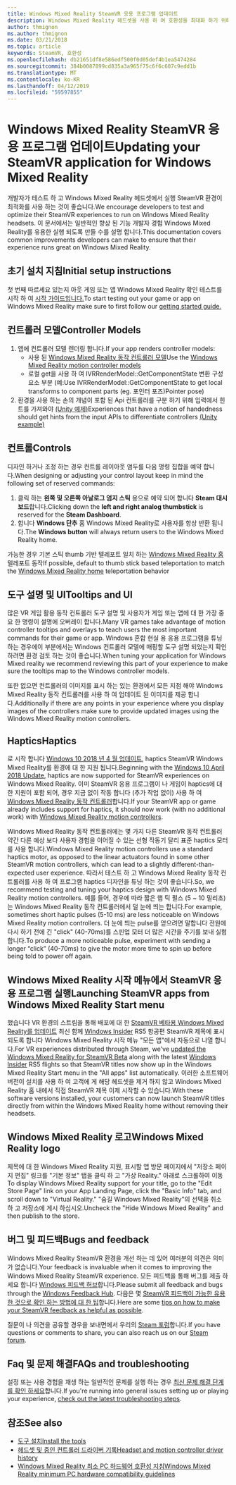 ```yaml
---
title: Windows Mixed Reality SteamVR 응용 프로그램 업데이트
description: Windows Mixed Reality 헤드셋을 사용 하 여 호환성을 최대화 하기 위해 SteamVR 응용 프로그램을 업데이트 하는 것에 대 한 모범 사례입니다.
author: thmignon
ms.author: thmignon
ms.date: 03/21/2018
ms.topic: article
keywords: SteamVR, 호환성
ms.openlocfilehash: db21651df8e586edf500f0d05def4b1ea5474284
ms.sourcegitcommit: 384b0087899cd835a3a965f75c6f6c607c9edd1b
ms.translationtype: MT
ms.contentlocale: ko-KR
ms.lasthandoff: 04/12/2019
ms.locfileid: "59597855"
---
```

# <a name="updating-your-steamvr-application-for-windows-mixed-reality"></a><span data-ttu-id="bb2a8-104">Windows Mixed Reality SteamVR 응용 프로그램 업데이트</span><span class="sxs-lookup"><span data-stu-id="bb2a8-104">Updating your SteamVR application for Windows Mixed Reality</span></span>

<span data-ttu-id="bb2a8-105">개발자가 테스트 하 고 Windows Mixed Reality 헤드셋에서 실행 SteamVR 환경이 최적화를 사용 하는 것이 좋습니다.</span><span class="sxs-lookup"><span data-stu-id="bb2a8-105">We encourage developers to test and optimize their SteamVR experiences to run on Windows Mixed Reality headsets.</span></span> <span data-ttu-id="bb2a8-106">이 문서에서는 일반적인 향상 된 기능 개발자 경험 Windows Mixed Reality를 유용한 실행 되도록 만들 수를 설명 합니다.</span><span class="sxs-lookup"><span data-stu-id="bb2a8-106">This documentation covers common improvements developers can make to ensure that their experience runs great on Windows Mixed Reality.</span></span>

## <a name="initial-setup-instructions"></a><span data-ttu-id="bb2a8-107">초기 설치 지침</span><span class="sxs-lookup"><span data-stu-id="bb2a8-107">Initial setup instructions</span></span>

<span data-ttu-id="bb2a8-108">첫 번째 따르세요 있는지 아웃 게임 또는 앱 Windows Mixed Reality 확인 테스트를 시작 하 여 [시작 가이드입니다.](http://aka.ms/WindowsMixedRealitySteamVR)</span><span class="sxs-lookup"><span data-stu-id="bb2a8-108">To start testing out your game or app on Windows Mixed Reality make sure to first follow our [getting started guide.](http://aka.ms/WindowsMixedRealitySteamVR)</span></span>

## <a name="controller-models"></a><span data-ttu-id="bb2a8-109">컨트롤러 모델</span><span class="sxs-lookup"><span data-stu-id="bb2a8-109">Controller Models</span></span>
1. <span data-ttu-id="bb2a8-110">앱에 컨트롤러 모델 렌더링 합니다.</span><span class="sxs-lookup"><span data-stu-id="bb2a8-110">If your app renders controller models:</span></span>
    * <span data-ttu-id="bb2a8-111">사용 된 [Windows Mixed Reality 동작 컨트롤러 모델](motion-controllers.md#rendering-the-motion-controller-model)</span><span class="sxs-lookup"><span data-stu-id="bb2a8-111">Use the [Windows Mixed Reality motion controller models](motion-controllers.md#rendering-the-motion-controller-model)</span></span>
    * <span data-ttu-id="bb2a8-112">로컬 get을 사용 하 여 IVRRenderModel::GetComponentState 변환 구성 요소 부분 (예:</span><span class="sxs-lookup"><span data-stu-id="bb2a8-112">Use IVRRenderModel::GetComponentState to get local transforms to component parts (eg.</span></span> <span data-ttu-id="bb2a8-113">포인터 포즈)</span><span class="sxs-lookup"><span data-stu-id="bb2a8-113">Pointer pose)</span></span>
2. <span data-ttu-id="bb2a8-114">환경을 사용 하는 손의 개념이 포함 된 Api 컨트롤러를 구분 하기 위해 입력에서 힌트를 가져와야 [(Unity 예제)](gestures-and-motion-controllers-in-unity.md#unity-buttonaxis-mapping-table)</span><span class="sxs-lookup"><span data-stu-id="bb2a8-114">Experiences that have a notion of handedness should get hints from the input APIs to differentiate controllers [(Unity example)](gestures-and-motion-controllers-in-unity.md#unity-buttonaxis-mapping-table)</span></span>

## <a name="controls"></a><span data-ttu-id="bb2a8-115">컨트롤</span><span class="sxs-lookup"><span data-stu-id="bb2a8-115">Controls</span></span>

<span data-ttu-id="bb2a8-116">디자인 하거나 조정 하는 경우 컨트롤 레이아웃 염두를 다음 명령 집합을 예약 합니다.</span><span class="sxs-lookup"><span data-stu-id="bb2a8-116">When designing or adjusting your control layout keep in mind the following set of reserved commands:</span></span>
1. <span data-ttu-id="bb2a8-117">클릭 하는 **왼쪽 및 오른쪽 아날로그 엄지 스틱** 용으로 예약 되어 합니다 **Steam 대시보드**합니다.</span><span class="sxs-lookup"><span data-stu-id="bb2a8-117">Clicking down the **left and right analog thumbstick** is reserved for the **Steam Dashboard**.</span></span>
2. <span data-ttu-id="bb2a8-118">합니다 **Windows 단추** 홈 Windows Mixed Reality로 사용자를 항상 반환 됩니다.</span><span class="sxs-lookup"><span data-stu-id="bb2a8-118">The **Windows button** will always return users to the Windows Mixed Reality home.</span></span>

<span data-ttu-id="bb2a8-119">가능한 경우 기본 스틱 thumb 기반 텔레포트 일치 하는 [Windows Mixed Reality 홈](navigating-the-windows-mixed-reality-home.md#getting-around-your-home) 텔레포트 동작</span><span class="sxs-lookup"><span data-stu-id="bb2a8-119">If possible, default to thumb stick based teleportation to match the [Windows Mixed Reality home](navigating-the-windows-mixed-reality-home.md#getting-around-your-home) teleportation behavior</span></span>

## <a name="tooltips-and-ui"></a><span data-ttu-id="bb2a8-120">도구 설명 및 UI</span><span class="sxs-lookup"><span data-stu-id="bb2a8-120">Tooltips and UI</span></span>

<span data-ttu-id="bb2a8-121">많은 VR 게임 활용 동작 컨트롤러 도구 설명 및 사용자가 게임 또는 앱에 대 한 가장 중요 한 명령이 설명에 오버레이 합니다.</span><span class="sxs-lookup"><span data-stu-id="bb2a8-121">Many VR games take advantage of motion controller tooltips and overlays to teach users the most important commands for their game or app.</span></span> <span data-ttu-id="bb2a8-122">Windows 혼합 현실 용 응용 프로그램을 튜닝 하는 경우에이 부분에서는 Windows 컨트롤러 모델에 매핑할 도구 설명 되었는지 확인 하려면 환경 검토 하는 것이 좋습니다.</span><span class="sxs-lookup"><span data-stu-id="bb2a8-122">When tuning your application for Windows Mixed reality we recommend reviewing this part of your experience to make sure the tooltips map to the Windows controller models.</span></span>

<span data-ttu-id="bb2a8-123">또한 없으면 컨트롤러의 이미지를 표시 하는 있는 환경에서 모든 지점 해야 Windows Mixed Reality 동작 컨트롤러를 사용 하 여 업데이트 된 이미지를 제공 합니다.</span><span class="sxs-lookup"><span data-stu-id="bb2a8-123">Additionally if there are any points in your experience where you display images of the controllers make sure to provide updated images using the Windows Mixed Reality motion controllers.</span></span>

## <a name="haptics"></a><span data-ttu-id="bb2a8-124">Haptics</span><span class="sxs-lookup"><span data-stu-id="bb2a8-124">Haptics</span></span>

<span data-ttu-id="bb2a8-125">로 시작 합니다 [Windows 10 2018 년 4 월 업데이트](release-notes-april-2018.md), haptics SteamVR Windows Mixed Reality를 환경에 대 한 지원 됩니다.</span><span class="sxs-lookup"><span data-stu-id="bb2a8-125">Beginning with the [Windows 10 April 2018 Update](release-notes-april-2018.md), haptics are now supported for SteamVR experiences on Windows Mixed Reality.</span></span> <span data-ttu-id="bb2a8-126">이미 SteamVR 응용 프로그램이 나 게임이 haptics에 대 한 지원이 포함 되어, 경우 지금 없이 작동 합니다 (추가 작업 없이) 사용 하 여 [Windows Mixed Reality 동작 컨트롤러](motion-controllers.md)합니다.</span><span class="sxs-lookup"><span data-stu-id="bb2a8-126">If your SteamVR app or game already includes support for haptics, it should now work (with no additional work) with [Windows Mixed Reality motion controllers](motion-controllers.md).</span></span>

<span data-ttu-id="bb2a8-127">Windows Mixed Reality 동작 컨트롤러에는 몇 가지 다른 SteamVR 동작 컨트롤러 약간 다른 예상 보다 사용자 경험을 이어질 수 있는 선형 작동기 달리 표준 haptics 모터를 사용 합니다.</span><span class="sxs-lookup"><span data-stu-id="bb2a8-127">Windows Mixed Reality motion controllers use a standard haptics motor, as opposed to the linear actuators found in some other SteamVR motion controllers, which can lead to a slightly different-than-expected user experience.</span></span> <span data-ttu-id="bb2a8-128">따라서 테스트 하 고 Windows Mixed Reality 동작 컨트롤러를 사용 하 여 프로그램 haptics 디자인을 튜닝 하는 것이 좋습니다.</span><span class="sxs-lookup"><span data-stu-id="bb2a8-128">So, we recommend testing and tuning your haptics design with Windows Mixed Reality motion controllers.</span></span> <span data-ttu-id="bb2a8-129">예를 들어, 경우에 따라 짧은 햅 틱 펄스 (5 ~ 10 밀리초)는 Windows Mixed Reality 동작 컨트롤러에서 덜 눈에 띄는 합니다.</span><span class="sxs-lookup"><span data-stu-id="bb2a8-129">For example, sometimes short haptic pulses (5-10 ms) are less noticeable on Windows Mixed Reality motion controllers.</span></span> <span data-ttu-id="bb2a8-130">더 눈에 띄는 pulse를 얻으려면 말합니다 전원에 다시 하기 전에 긴 "click" (40-70ms)를 스핀업 모터 더 많은 시간을 주기를 보내 실험 합니다.</span><span class="sxs-lookup"><span data-stu-id="bb2a8-130">To produce a more noticeable pulse, experiment with sending a longer “click” (40-70ms) to give the motor more time to spin up before being told to power off again.</span></span>

## <a name="launching-steamvr-apps-from-windows-mixed-reality-start-menu"></a><span data-ttu-id="bb2a8-131">Windows Mixed Reality 시작 메뉴에서 SteamVR 응용 프로그램 실행</span><span class="sxs-lookup"><span data-stu-id="bb2a8-131">Launching SteamVR apps from Windows Mixed Reality Start menu</span></span>

<span data-ttu-id="bb2a8-132">했습니다 VR 환경의 스트림을 통해 배포에 대 한 [SteamVR 베타용 Windows Mixed Reality를 업데이트](https://steamcommunity.com/games/719950/announcements/detail/1687045485866139800) 최신 함께 [Windows Insider](https://insider.windows.com) RS5 항공편 SteamVR 제목에 표시 되도록 합니다 Windows Mixed Reality 시작 메뉴 "모든 앱"에서 자동으로 나열 합니다.</span><span class="sxs-lookup"><span data-stu-id="bb2a8-132">For VR experiences distributed through Steam, we've [updated the Windows Mixed Reality for SteamVR Beta](https://steamcommunity.com/games/719950/announcements/detail/1687045485866139800) along with the latest [Windows Insider](https://insider.windows.com) RS5 flights so that SteamVR titles now show up in the Windows Mixed Reality Start menu in the "All apps" list automatically.</span></span> <span data-ttu-id="bb2a8-133">이러한 소프트웨어 버전이 설치를 사용 하 여 고객에 게 해당 헤드셋을 제거 하지 않고 Windows Mixed Reality 홈 내에서 직접 SteamVR 제목 이제 시작할 수 있습니다.</span><span class="sxs-lookup"><span data-stu-id="bb2a8-133">With these software versions installed, your customers can now launch SteamVR titles directly from within the Windows Mixed Reality home without removing their headsets.</span></span>

## <a name="windows-mixed-reality-logo"></a><span data-ttu-id="bb2a8-134">Windows Mixed Reality 로고</span><span class="sxs-lookup"><span data-stu-id="bb2a8-134">Windows Mixed Reality logo</span></span>

<span data-ttu-id="bb2a8-135">제목에 대 한 Windows Mixed Reality 지원, 표시할 앱 방문 페이지에서 "저장소 페이지 편집" 링크를 "기본 정보" 탭을 클릭 하 고 "가상 Reality." 아래로 스크롤하여 이동</span><span class="sxs-lookup"><span data-stu-id="bb2a8-135">To display Windows Mixed Reality support for your title, go to the "Edit Store Page" link on your App Landing Page, click the "Basic Info" tab, and scroll down to "Virtual Reality."</span></span> <span data-ttu-id="bb2a8-136">"숨길 Windows Mixed Reality"의 선택을 취소 하 고 저장소에 게시 하십시오.</span><span class="sxs-lookup"><span data-stu-id="bb2a8-136">Uncheck the "Hide Windows Mixed Reality" and then publish to the store.</span></span>

## <a name="bugs-and-feedback"></a><span data-ttu-id="bb2a8-137">버그 및 피드백</span><span class="sxs-lookup"><span data-stu-id="bb2a8-137">Bugs and feedback</span></span>

<span data-ttu-id="bb2a8-138">Windows Mixed Reality SteamVR 환경을 개선 하는 데 있어 여러분의 의견은 의미가 없습니다.</span><span class="sxs-lookup"><span data-stu-id="bb2a8-138">Your feedback is invaluable when it comes to improving the Windows Mixed Reality SteamVR experience.</span></span> <span data-ttu-id="bb2a8-139">모든 피드백을 통해 버그를 제출 하세요 합니다 [Windows 피드백 허브](https://docs.microsoft.com/windows/mixed-reality/enthusiast-guide/filing-feedback)합니다.</span><span class="sxs-lookup"><span data-stu-id="bb2a8-139">Please submit all feedback and bugs through the [Windows Feedback Hub](https://docs.microsoft.com/windows/mixed-reality/enthusiast-guide/filing-feedback).</span></span> <span data-ttu-id="bb2a8-140">다음은 몇 [SteamVR 피드백이 가능한 유용한 것으로 확인 하는 방법에 대 한 팁](https://docs.microsoft.com/windows/mixed-reality/enthusiast-guide/using-steamvr-with-windows-mixed-reality#sharing-feedback-on-steamvr)합니다.</span><span class="sxs-lookup"><span data-stu-id="bb2a8-140">Here are some [tips on how to make your SteamVR feedback as helpful as possible](https://docs.microsoft.com/windows/mixed-reality/enthusiast-guide/using-steamvr-with-windows-mixed-reality#sharing-feedback-on-steamvr).</span></span>

<span data-ttu-id="bb2a8-141">질문이 나 의견을 공유할 경우을 보내면에서 우리의 [Steam 포럼](http://steamcommunity.com/app/719950/discussions/)합니다.</span><span class="sxs-lookup"><span data-stu-id="bb2a8-141">If you have questions or comments to share, you can also reach us on our [Steam forum](http://steamcommunity.com/app/719950/discussions/).</span></span>

## <a name="faqs-and-troubleshooting"></a><span data-ttu-id="bb2a8-142">Faq 및 문제 해결</span><span class="sxs-lookup"><span data-stu-id="bb2a8-142">FAQs and troubleshooting</span></span>

<span data-ttu-id="bb2a8-143">설정 또는 사용 경험을 재생 하는 일반적인 문제를 실행 하는 경우 [최신 문제 해결 단계를 확인 하세요](https://docs.microsoft.com/windows/mixed-reality/enthusiast-guide/troubleshooting-windows-mixed-reality#steamvr)합니다.</span><span class="sxs-lookup"><span data-stu-id="bb2a8-143">If you're running into general issues setting up or playing your experience, [check out the latest troubleshooting steps](https://docs.microsoft.com/windows/mixed-reality/enthusiast-guide/troubleshooting-windows-mixed-reality#steamvr).</span></span>

## <a name="see-also"></a><span data-ttu-id="bb2a8-144">참조</span><span class="sxs-lookup"><span data-stu-id="bb2a8-144">See also</span></span>
* [<span data-ttu-id="bb2a8-145">도구 설치</span><span class="sxs-lookup"><span data-stu-id="bb2a8-145">Install the tools</span></span>](install-the-tools.md)
* [<span data-ttu-id="bb2a8-146">헤드셋 및 중인 컨트롤러 드라이버 기록</span><span class="sxs-lookup"><span data-stu-id="bb2a8-146">Headset and motion controller driver history</span></span>](https://docs.microsoft.com/windows/mixed-reality/enthusiast-guide/mixed-reality-software)
* [<span data-ttu-id="bb2a8-147">Windows Mixed Reality 최소 PC 하드웨어 호환성 지침</span><span class="sxs-lookup"><span data-stu-id="bb2a8-147">Windows Mixed Reality minimum PC hardware compatibility guidelines</span></span>](https://docs.microsoft.com/windows/mixed-reality/enthusiast-guide/windows-mixed-reality-minimum-pc-hardware-compatibility-guidelines)
